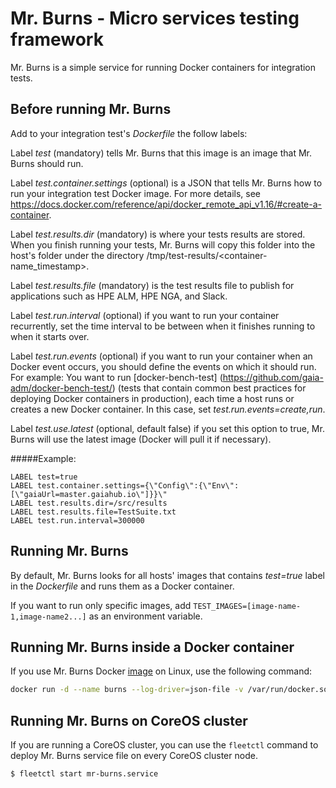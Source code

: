 # Mr. Burns - Micro services testing framework
Mr. Burns is a simple service for running Docker containers for integration tests.
## Before running Mr. Burns
Add to your integration test's _Dockerfile_ the follow labels:

Label _test_ (mandatory) tells Mr. Burns that this image is an image that Mr. Burns should run.

Label _test.container.settings_ (optional) is a JSON that tells Mr. Burns how to run your integration test Docker image.
For more details, see https://docs.docker.com/reference/api/docker_remote_api_v1.16/#create-a-container.

Label _test.results.dir_ (mandatory) is where your tests results are stored.
When you finish running your tests, Mr. Burns will copy this folder into the host's folder under the directory /tmp/test-results/<container-name_timestamp>.

Label _test.results.file_ (mandatory) is the test results file to publish for applications such as HPE ALM, HPE NGA, and Slack.

Label _test.run.interval_ (optional) if you want to run your container recurrently, set the time interval to be between when it finishes running to when it starts over.

Label _test.run.events_ (optional) if you want to run your container when an Docker event occurs, you should define the events on which it should run.
For example: You want to run [docker-bench-test] (https://github.com/gaia-adm/docker-bench-test/) (tests that contain common best practices for deploying Docker containers in production), each time a host runs or creates a new Docker container. In this case, set _test.run.events=create,run_.

Label _test.use.latest_ (optional, default false) if you set this option to true, Mr. Burns will use the latest image (Docker will pull it if necessary).

#####Example:
```
LABEL test=true
LABEL test.container.settings={\"Config\":{\"Env\":[\"gaiaUrl=master.gaiahub.io\"]}}\"
LABEL test.results.dir=/src/results
LABEL test.results.file=TestSuite.txt
LABEL test.run.interval=300000
```
## Running Mr. Burns
By default, Mr. Burns looks for all hosts' images that contains _test=true_ label in the _Dockerfile_ and runs them as a Docker container.

If you want to run only specific images, add `TEST_IMAGES=[image-name-1,image-name2...]` as an environment variable. 
## Running Mr. Burns inside a Docker container
If you use Mr. Burns Docker [image](https://hub.docker.com/r/gaiaadm/mr-burns/) on Linux, use the following command:
```bash
docker run -d --name burns --log-driver=json-file -v /var/run/docker.sock:/var/run/docker.sock -v /tmp:/tmp gaiaadm/mr-burns
```
## Running Mr. Burns on CoreOS cluster
If you are running a CoreOS cluster, you can use the `fleetctl` command to deploy Mr. Burns service file on every CoreOS cluster node.
```
$ fleetctl start mr-burns.service
```
